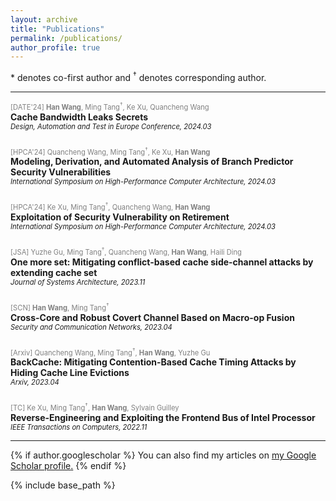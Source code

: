 ```yaml
---
layout: archive
title: "Publications"
permalink: /publications/
author_profile: true
---
```


\* denotes co-first author and <sup>&#8224;</sup> denotes corresponding author.

---

<div style="display: flex; flex-direction: column; gap: 1.5rem;">

  <!-- 第一篇论文 -->
  <div>
    <p style="color: grey; font-size: 0.8em; margin: 0;">
      [DATE'24] <strong>Han Wang</strong>, Ming Tang<sup>&#8224;</sup>, Ke Xu, Quancheng Wang
    </p>
    <p style="font-weight: bold; font-size: 1em; margin: 0;">
      Cache Bandwidth Leaks Secrets
    </p>
    <p style="font-style: italic; font-size: 0.8em; margin: 0;">
      Design, Automation and Test in Europe Conference, 2024.03
    </p>
  </div>


  <!-- 第三篇论文 -->
  <div>
    <p style="color: grey; font-size: 0.8em; margin: 0;">
      [HPCA'24] Quancheng Wang, Ming Tang<sup>&#8224;</sup>, Ke Xu, <strong>Han Wang</strong>
    </p>
    <p style="font-weight: bold; font-size: 1em; margin: 0;">
      Modeling, Derivation, and Automated Analysis of Branch Predictor Security Vulnerabilities
    </p>
    <p style="font-style: italic; font-size: 0.8em; margin: 0;">
      International Symposium on High-Performance Computer Architecture, 2024.03
    </p>
  </div>

  <!-- 第四篇论文 -->
  <div>
    <p style="color: grey; font-size: 0.8em; margin: 0;">
      [HPCA'24] Ke Xu, Ming Tang<sup>&#8224;</sup>, Quancheng Wang, <strong>Han Wang</strong>
    </p>
    <p style="font-weight: bold; font-size: 1em; margin: 0;">
      Exploitation of Security Vulnerability on Retirement
    </p>
    <p style="font-style: italic; font-size: 0.8em; margin: 0;">
      International Symposium on High-Performance Computer Architecture, 2024.03
    </p>
  </div>

  <!-- 第五篇论文 -->
  <div>
    <p style="color: grey; font-size: 0.8em; margin: 0;">
      [JSA] Yuzhe Gu, Ming Tang<sup>&#8224;</sup>, Quancheng Wang, <strong>Han Wang</strong>, Haili Ding
    </p>
    <p style="font-weight: bold; font-size: 1em; margin: 0;">
      One more set: Mitigating conflict-based cache side-channel attacks by extending cache set
    </p>
    <p style="font-style: italic; font-size: 0.8em; margin: 0;">
      Journal of Systems Architecture, 2023.11
    </p>
  </div>
  <!-- 第二篇论文 -->
  <div>
    <p style="color: grey; font-size: 0.8em; margin: 0;">
      [SCN] <strong>Han Wang</strong>, Ming Tang<sup>&#8224;</sup>
    </p>
    <p style="font-weight: bold; font-size: 1em; margin: 0;">
      Cross-Core and Robust Covert Channel Based on Macro-op Fusion
    </p>
    <p style="font-style: italic; font-size: 0.8em; margin: 0;">
      Security and Communication Networks, 2023.04
    </p>
  </div>
  <!-- 第六篇论文 -->
  <div>
    <p style="color: grey; font-size: 0.8em; margin: 0;">
      [Arxiv] Quancheng Wang, Ming Tang<sup>&#8224;</sup>, <strong>Han Wang</strong>, Yuzhe Gu
    </p>
    <p style="font-weight: bold; font-size: 1em; margin: 0;">
      BackCache: Mitigating Contention-Based Cache Timing Attacks by Hiding Cache Line Evictions
    </p>
    <p style="font-style: italic; font-size: 0.8em; margin: 0;">
      Arxiv, 2023.04
    </p>
  </div>

  <div>
    <p style="color: grey; font-size: 0.8em; margin: 0;">
      [TC] Ke Xu, Ming Tang<sup>&#8224;</sup>, <strong>Han Wang</strong>, Sylvain Guilley
    </p>
    <p style="font-weight: bold; font-size: 1em; margin: 0;">
      Reverse-Engineering and Exploiting the Frontend Bus of Intel Processor
    </p>
    <p style="font-style: italic; font-size: 0.8em; margin: 0;">
      IEEE Transactions on Computers, 2022.11
    </p>
  </div>

</div>

---

{% if author.googlescholar %}
  You can also find my articles on <u><a href="{{author.googlescholar}}">my Google Scholar profile</a>.</u>
{% endif %}

{% include base_path %}